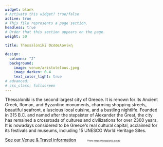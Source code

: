 ```yaml
---
widget: blank
# Activate this widget? true/false
active: true
# This file represents a page section.
headless: true
# Order that this section appears on the page.
weight: 50

title: Thessaloniki Θεσσαλονίκη

design:
  columns: "2"
  background:
    image: venue/aristotelous.jpeg
    image_darken: 0.4
    text_color_light: true
# advanced:
# css_class: fullscreen
---
```


Thessaloniki is the second largest city of Greece. It is renown for its Ancient Greek, Roman, and Byzantine monuments, charming shopping streets, beautiful seafront, a luscious local cuisine, and a bustling nightlife. Founded in 315 B.C. and named after the stepsister of Alexander the Great, the city has remained a crossroads of cultures and civilizations for over 2300 years. It is nowadays considered to be Greece's real cultural capital, acclaimed for its festivals and museums, including 15 UNESCO World Heritage Sites. 

[See our Venue & Travel information](venue/) &ensp; &ensp; &ensp;
<span style="font-size:0.5em;">Photo: https://thessaloniki.travel/</span>

<!-- A brief presentation of Thessaloniki is given [here](https://thessaloniki.gr/thessaloniki-at-a-glance/?lang=en) and an official travel guide may be found [here](https://thessaloniki.travel/). -->
